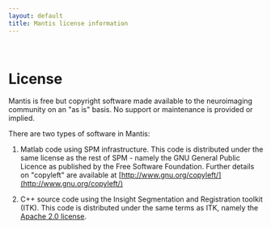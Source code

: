 ```yaml
---
layout: default
title: Mantis license information
---
```

<br>


# License

Mantis is free but copyright software made available to the neuroimaging
community on an "as is" basis. No support or maintenance is provided or
implied.

There are two types of software in Mantis:

1. Matlab code using SPM infrastructure. This code is distributed
   under the same license as the rest of SPM - namely the GNU General
   Public Licence as published by the Free Software
   Foundation. Further details on "copyleft" are available at [http://www.gnu.org/copyleft/](http://www.gnu.org/copyleft/)

2. C++ source code using the Insight Segmentation and Registration
   toolkit (ITK).  This code is distributed under the same terms as
   ITK, namely the [Apache 2.0
   license](https://itk.org/ITK/project/licenseversion1.html).